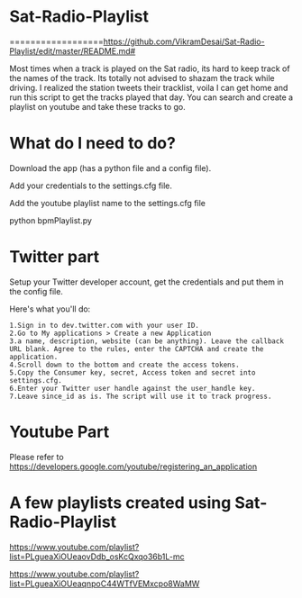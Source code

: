 # Sat-Radio-Playlist #
==================https://github.com/VikramDesai/Sat-Radio-Playlist/edit/master/README.md#

Most times when a track is played on the Sat radio, its hard to keep track of the names of the track. Its totally not advised to shazam the track while driving. I realized the station tweets their tracklist, voila I can get home and run this script to get the tracks played that day. You can search and create a playlist on youtube and take these tracks to go.


# What do I need to do?

Download the app (has a python file and a config file).

Add your credentials to the settings.cfg file.

Add the youtube playlist name to the settings.cfg file

python bpmPlaylist.py

# Twitter part

Setup your Twitter developer account, get the credentials and put them in the config file.

Here's what you'll do:

    1.Sign in to dev.twitter.com with your user ID.
    2.Go to My applications > Create a new Application
    3.a name, description, website (can be anything). Leave the callback URL blank. Agree to the rules, enter the CAPTCHA and create the application.
    4.Scroll down to the bottom and create the access tokens.
    5.Copy the Consumer key, secret, Access token and secret into settings.cfg.
    6.Enter your Twitter user handle against the user_handle key.
    7.Leave since_id as is. The script will use it to track progress.

# Youtube Part

Please refer to https://developers.google.com/youtube/registering_an_application

#  A few playlists created using Sat-Radio-Playlist

https://www.youtube.com/playlist?list=PLgueaXiOUeaovDdb_osKcQxqo36b1L-mc

https://www.youtube.com/playlist?list=PLgueaXiOUeaqnpoC44WTfVEMxcpo8WaMW

